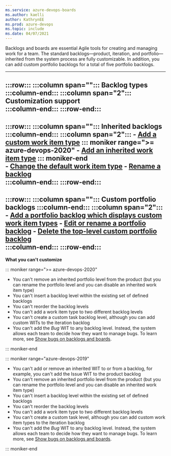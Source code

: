 ```yaml
---
ms.service: azure-devops-boards
ms.author: kaelli
author: KathrynEE
ms.prod: azure-devops
ms.topic: include
ms.date: 04/07/2021 
---
```



Backlogs and boards are essential Agile tools for creating and managing work for a team. The standard backlogs&mdash;product, iteration, and portfolio&mdash;inherited from the system process are fully customizable. In addition, you can add custom portfolio backlogs for a total of five portfolio backlogs. 

---
:::row:::
   :::column span="":::
      **Backlog types**
   :::column-end:::
   :::column span="2":::
      **Customization support**  
   :::column-end:::
:::row-end:::
---
:::row:::
   :::column span="":::
      **Inherited backlogs** 
   :::column-end:::
   :::column span="2":::
      - [Add a custom work item type](../work/customize-process-backlogs-boards.md#edit-product-backlog) 
      ::: moniker range=">= azure-devops-2020"
      - [Add an inherited work item type](../work/customize-process-backlogs-boards.md#add-oob-to-backlog) 
      ::: moniker-end  
      - [Change the default work item type](../work/customize-process-backlogs-boards.md#edit-product-backlog) 
      - [Rename a backlog](../work/customize-process-backlogs-boards.md#edit-product-backlog)  
   :::column-end:::
:::row-end:::
---
:::row:::
   :::column span="":::
      **Custom portfolio backlogs**
   :::column-end:::
   :::column span="2":::
      - [Add a portfolio backlog which displays custom work item types](../work/customize-process-backlogs-boards.md#add-portfolio-backlog) 
      - [Edit or rename a portfolio backlog](../work/customize-process-backlogs-boards.md#edit-portfolio-backlog) 
      - [Delete the top-level custom portfolio backlog](../work/customize-process-backlogs-boards.md#edit-portfolio-backlog)  
   :::column-end:::
:::row-end:::
---
 

**What you can't customize**  

::: moniker range=">= azure-devops-2020"

- You can't remove an inherited portfolio level from the product (but you can rename the portfolio level and you can disable an inherited work item type)
- You can't insert a backlog level within the existing set of defined backlogs
- You can't reorder the backlog levels  
- You can't add a work item type to two different backlog levels  
- You can't create a custom task backlog level, although you can add custom WITs to the iteration backlog  
- You can't add the *Bug* WIT to any backlog level. Instead, the system allows each team to decide how they want to manage bugs. To learn more, see [Show bugs on backlogs and boards](../show-bugs-on-backlog.md).

::: moniker-end  


::: moniker range="azure-devops-2019"

- You can't add or remove an inherited WIT to or from a backlog, for example, you can't add the Issue WIT to the product backlog    
- You can't remove an inherited portfolio level from the product (but you can rename the portfolio level and you can disable an inherited work item type)  
- You can't insert a backlog level within the existing set of defined backlogs
- You can't reorder the backlog levels  
- You can't add a work item type to two different backlog levels  
- You can't create a custom task level, although you can add custom work item types to the iteration backlog  
- You can't add the *Bug* WIT to any backlog level. Instead, the system allows each team to decide how they want to manage bugs. To learn more, see [Show bugs on backlogs and boards](../show-bugs-on-backlog.md).

::: moniker-end